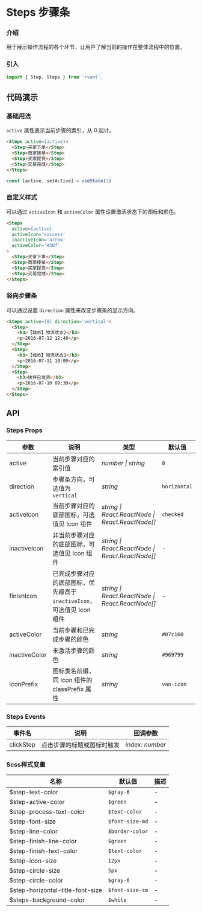 # Steps 步骤条

### 介绍

用于展示操作流程的各个环节，让用户了解当前的操作在整体流程中的位置。

### 引入

```js
import { Step, Steps } from 'rvant';
```

## 代码演示

### 基础用法

`active` 属性表示当前步骤的索引，从 0 起计。

```html
<Steps active={active}>
  <Step>买家下单</Step>
  <Step>商家接单</Step>
  <Step>买家提货</Step>
  <Step>交易完成</Step>
</Steps>
```

```js
const [active, setActive] = useState(1)
```

### 自定义样式

可以通过 `activeIcon` 和 `activeColor` 属性设置激活状态下的图标和颜色。

```html
<Steps
  active={active}
  activeIcon='success'
  inactiveIcon='arrow'
  activeColor='#38f'
>
  <Step>买家下单</Step>
  <Step>商家接单</Step>
  <Step>买家提货</Step>
  <Step>交易完成</Step>
</Steps>
```

### 竖向步骤条

可以通过设置 `direction` 属性来改变步骤条的显示方向。

```html
<Steps active={0} direction='vertical'>
  <Step>
    <h3>【城市】物流状态2</h3>
    <p>2016-07-12 12:40</p>
  </Step>
  <Step>
    <h3>【城市】物流状态1</h3>
    <p>2016-07-11 10:00</p>
  </Step>
  <Step>
    <h3>快件已发货</h3>
    <p>2016-07-10 09:30</p>
  </Step>
</Steps>
```

## API

### Steps Props

| 参数 | 说明 | 类型 | 默认值 |
| --- | --- | --- | --- |
| active | 当前步骤对应的索引值 | _number \| string_ | `0` |
| direction | 步骤条方向，可选值为 `vertical` | _string_ | `horizontal` |
| activeIcon | 当前步骤对应的底部图标，可选值见 Icon 组件 | _string \| React.ReactNode \| React.ReactNode[]_ | `checked` |
| inactiveIcon | 非当前步骤对应的底部图标，可选值见 Icon 组件 | _string \| React.ReactNode \| React.ReactNode[]_ | - |
| finishIcon | 已完成步骤对应的底部图标，优先级高于 `inactiveIcon`，可选值见 Icon 组件 | _string \| React.ReactNode \| React.ReactNode[]_ | - |
| activeColor | 当前步骤和已完成步骤的颜色 | _string_ | `#07c160` |
| inactiveColor | 未激活步骤的颜色 | _string_ | `#969799` |
| iconPrefix | 图标类名前缀，同 Icon 组件的 classPrefix 属性 | _string_ | `van-icon` |

### Steps Events

| 事件名     | 说明                       | 回调参数        |
| ---------- | -------------------------- | --------------- |
| clickStep | 点击步骤的标题或图标时触发 | _index: number_ |

### Scss样式变量

| 名称                             | 默认值          | 描述 |
| -------------------------------- | --------------- | ---- |
| $step-text-color                 | `$gray-6`       | -    |
| $step-active-color               | `$green`        | -    |
| $step-process-text-color         | `$text-color`   | -    |
| $step-font-size                  | `$font-size-md` | -    |
| $step-line-color                 | `$border-color` | -    |
| $step-finish-line-color          | `$green`        | -    |
| $step-finish-text-color          | `$text-color`   | -    |
| $step-icon-size                  | `12px`          | -    |
| $step-circle-size                | `5px`           | -    |
| $step-circle-color               | `$gray-6`       | -    |
| $step-horizontal-title-font-size | `$font-size-sm` | -    |
| $steps-background-color          | `$white`        | -    |
